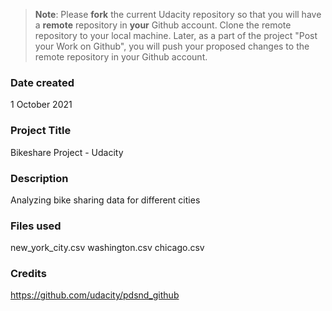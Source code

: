 >**Note**: Please **fork** the current Udacity repository so that you will have a **remote** repository in **your** Github account. Clone the remote repository to your local machine. Later, as a part of the project "Post your Work on Github", you will push your proposed changes to the remote repository in your Github account.

### Date created
1 October 2021

### Project Title
Bikeshare Project - Udacity

### Description
Analyzing bike sharing data for different cities

### Files used
new_york_city.csv
washington.csv
chicago.csv

### Credits
https://github.com/udacity/pdsnd_github
